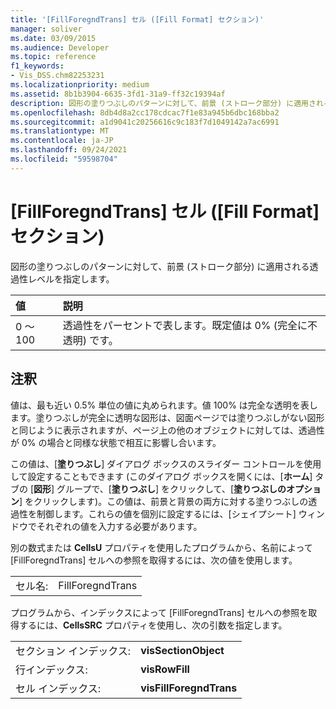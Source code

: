 ```yaml
---
title: '[FillForegndTrans] セル ([Fill Format] セクション)'
manager: soliver
ms.date: 03/09/2015
ms.audience: Developer
ms.topic: reference
f1_keywords:
- Vis_DSS.chm82253231
ms.localizationpriority: medium
ms.assetid: 8b1b3904-6635-3fd1-31a9-ff32c19394af
description: 図形の塗りつぶしのパターンに対して、前景 (ストローク部分) に適用される透過性レベルを指定します。
ms.openlocfilehash: 8db4d8a2cc178cdcac7f1e83a945b6dbc168bba2
ms.sourcegitcommit: a1d9041c20256616c9c183f7d1049142a7ac6991
ms.translationtype: MT
ms.contentlocale: ja-JP
ms.lasthandoff: 09/24/2021
ms.locfileid: "59598704"
---
```

# <a name="fillforegndtrans-cell-fill-format-section"></a>[FillForegndTrans] セル ([Fill Format] セクション)

図形の塗りつぶしのパターンに対して、前景 (ストローク部分) に適用される透過性レベルを指定します。
  
|**値**|**説明**|
|:-----|:-----|
|0 ～ 100  <br/> |透過性をパーセントで表します。既定値は 0% (完全に不透明) です。  <br/> |
   
## <a name="remarks"></a>注釈

値は、最も近い 0.5% 単位の値に丸められます。値 100% は完全な透明を表します。塗りつぶしが完全に透明な図形は、図面ページでは塗りつぶしがない図形と同じように表示されますが、ページ上の他のオブジェクトに対しては、透過性が 0% の場合と同様な状態で相互に影響し合います。
  
この値は、[**塗りつぶし**] ダイアログ ボックスのスライダー コントロールを使用して設定することもできます (このダイアログ ボックスを開くには、[**ホーム**] タブの [**図形**] グループで、[**塗りつぶし**] をクリックして、[**塗りつぶしのオプション**] をクリックします)。この値は、前景と背景の両方に対する塗りつぶしの透過性を制御します。これらの値を個別に設定するには、[シェイプシート] ウィンドウでそれぞれの値を入力する必要があります。
  
別の数式または **CellsU** プロパティを使用したプログラムから、名前によって [FillForegndTrans] セルへの参照を取得するには、次の値を使用します。 
  
|||
|:-----|:-----|
|セル名:  <br/> |FillForegndTrans  <br/> |
   
プログラムから、インデックスによって [FillForegndTrans] セルへの参照を取得するには、**CellsSRC** プロパティを使用し、次の引数を指定します。 
  
|||
|:-----|:-----|
|セクション インデックス:  <br/> |**visSectionObject** <br/> |
|行インデックス:  <br/> |**visRowFill** <br/> |
|セル インデックス:  <br/> |**visFillForegndTrans** <br/> |
   

